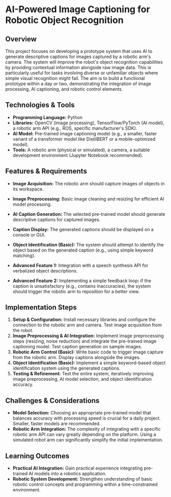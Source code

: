 #  AI-Powered Image Captioning for Robotic Object Recognition

## Overview

This project focuses on developing a prototype system that uses AI to generate descriptive captions for images captured by a robotic arm's camera. The system will improve the robot's object recognition capabilities by providing contextual information alongside raw image data. This is particularly useful for tasks involving diverse or unfamiliar objects where simple visual recognition might fail.  The aim is to build a functional prototype within a day or two, demonstrating the integration of image processing, AI captioning, and robotic control elements.

## Technologies & Tools

* **Programming Language:** Python
* **Libraries:** OpenCV (image processing), TensorFlow/PyTorch (AI model), a robotic arm API (e.g., ROS, specific manufacturer's SDK).
* **AI Model:** Pre-trained image captioning model (e.g., a smaller, faster variant of a transformer model like  DistilBERT or a mobile-optimized model).
* **Tools:**  A robotic arm (physical or simulated), a camera, a suitable development environment (Jupyter Notebook recommended).

## Features & Requirements

- **Image Acquisition:** The robotic arm should capture images of objects in its workspace.
- **Image Preprocessing:** Basic image cleaning and resizing for efficient AI model processing.
- **AI Caption Generation:** The selected pre-trained model should generate descriptive captions for captured images.
- **Caption Display:** The generated captions should be displayed on a console or GUI.
- **Object Identification (Basic):**  The system should attempt to identify the object based on the generated caption (e.g., using simple keyword matching).

- **Advanced Feature 1:** Integration with a speech synthesis API for verbalized object descriptions.
- **Advanced Feature 2:** Implementing a simple feedback loop: if the caption is unsatisfactory (e.g., contains inaccuracies), the system should trigger the robotic arm to reposition for a better view.


## Implementation Steps

1. **Setup & Configuration:** Install necessary libraries and configure the connection to the robotic arm and camera. Test image acquisition from the robot.
2. **Image Preprocessing & AI Integration:**  Implement image preprocessing steps (resizing, noise reduction) and integrate the pre-trained image captioning model. Test caption generation on sample images.
3. **Robotic Arm Control (Basic):**  Write basic code to trigger image capture from the robotic arm.  Display captions alongside the images.
4. **Object Identification (Basic):** Implement a simple keyword-based object identification system using the generated captions.
5. **Testing & Refinement:** Test the entire system, iteratively improving image preprocessing, AI model selection, and object identification accuracy.


## Challenges & Considerations

- **Model Selection:** Choosing an appropriate pre-trained model that balances accuracy with processing speed is crucial for a daily project.  Smaller, faster models are recommended.
- **Robotic Arm Integration:** The complexity of integrating with a specific robotic arm API can vary greatly depending on the platform.  Using a simulated robot arm can significantly simplify the initial implementation.

## Learning Outcomes

- **Practical AI Integration:**  Gain practical experience integrating pre-trained AI models into a robotics application.
- **Robotic System Development:**  Strengthen understanding of basic robotic control concepts and programming within a time-constrained environment.


